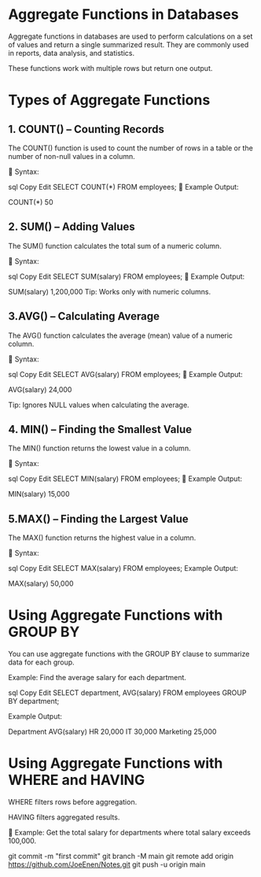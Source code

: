 # Aggregate Functions in Databases

Aggregate functions in databases are used to perform calculations on a set of values and return a single summarized result. They are commonly used in reports, data analysis, and statistics.

These functions work with multiple rows but return one output.

# Types of Aggregate Functions

## 1. COUNT() – Counting Records

The COUNT() function is used to count the number of rows in a table or the number of non-null values in a column.

🔹 Syntax:

sql
Copy
Edit
SELECT COUNT(*) FROM employees;
🔹 Example Output:

COUNT(*)
50
## 2. SUM() – Adding Values
The SUM() function calculates the total sum of a numeric column.

🔹 Syntax:

sql
Copy
Edit
SELECT SUM(salary) FROM employees;
🔹 Example Output:

SUM(salary)
1,200,000
Tip: Works only with numeric columns.

## 3.AVG() – Calculating Average
The AVG() function calculates the average (mean) value of a numeric column.

🔹 Syntax:

sql
Copy
Edit
SELECT AVG(salary) FROM employees;
🔹 Example Output:

AVG(salary)
24,000

 Tip: Ignores NULL values when calculating the average.

## 4. MIN() – Finding the Smallest Value
The MIN() function returns the lowest value in a column.

🔹 Syntax:

sql
Copy
Edit
SELECT MIN(salary) FROM employees;
🔹 Example Output:

MIN(salary)
15,000

## 5.MAX() – Finding the Largest Value
 The MAX() function returns the highest value in a column.

🔹 Syntax:

sql
Copy
Edit
SELECT MAX(salary) FROM employees;
Example Output:

MAX(salary)
50,000

# Using Aggregate Functions with GROUP BY

You can use aggregate functions with the GROUP BY clause to summarize data for each group.

Example: Find the average salary for each department.

sql
Copy
Edit
SELECT department, AVG(salary) 
FROM employees
GROUP BY department;

Example Output:

Department	AVG(salary)
HR	20,000
IT	30,000
Marketing	25,000

# Using Aggregate Functions with WHERE and HAVING
WHERE filters rows before aggregation.

HAVING filters aggregated results.

🔹 Example: Get the total salary for departments where total salary exceeds 100,000.

git commit -m "first commit"
git branch -M main
git remote add origin https://github.com/JoeEnen/Notes.git
git push -u origin main